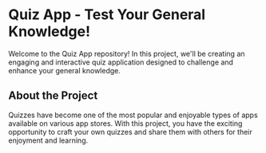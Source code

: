 # Quiz App - Test Your General Knowledge!
Welcome to the Quiz App repository! In this project, we'll be creating an engaging and interactive quiz application designed to challenge and enhance your general knowledge.

## About the Project
Quizzes have become one of the most popular and enjoyable types of apps available on various app stores. With this project, you have the exciting opportunity to craft your own quizzes and share them with others for their enjoyment and learning.
